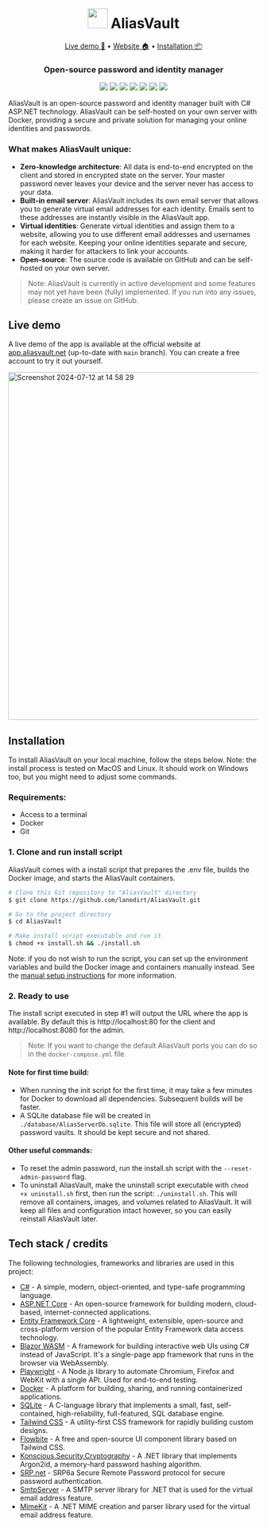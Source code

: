 <div align="center">

<h1><img src="https://github.com/user-attachments/assets/933c8b45-a190-4df6-913e-b7c64ad9938b" width="40" /> AliasVault</h1>

<p align="center">
<a href="https://app.aliasvault.net">Live demo 🚀</a> • <a href="https://aliasvault.net?utm_source=gh-readme">Website 🏠</a> • <a href="#installation">Installation 📦</a>
</p>

<h3 align="center">
Open-source password and identity manager
</h3>

[<img src="https://img.shields.io/github/v/release/lanedirt/AliasVault?include_prereleases&logo=github">](https://github.com/lanedirt/OGameX/releases)
[<img src="https://img.shields.io/github/actions/workflow/status/lanedirt/AliasVault/docker-compose-build.yml?label=docker-compose%20build">](https://github.com/lanedirt/AliasVault/actions/workflows/docker-compose-build.yml)
[<img src="https://img.shields.io/github/actions/workflow/status/lanedirt/AliasVault/dotnet-unit-tests.yml?label=unit tests">](https://github.com/lanedirt/AliasVault/actions/workflows/dotnet-build-run-tests.yml)
[<img src="https://img.shields.io/github/actions/workflow/status/lanedirt/AliasVault/dotnet-integration-tests.yml?label=integration tests">](https://github.com/lanedirt/AliasVault/actions/workflows/dotnet-build-run-tests.yml)
[<img src="https://img.shields.io/github/actions/workflow/status/lanedirt/AliasVault/dotnet-e2e-client-tests.yml?label=e2e tests">](https://github.com/lanedirt/AliasVault/actions/workflows/dotnet-e2e-client-tests.yml)
[<img src="https://img.shields.io/sonar/coverage/lanedirt_AliasVault?server=https%3A%2F%2Fsonarcloud.io&label=test code coverage">](https://sonarcloud.io/summary/new_code?id=lanedirt_AliasVault)
[<img src="https://img.shields.io/sonar/quality_gate/lanedirt_AliasVault?server=https%3A%2F%2Fsonarcloud.io&label=sonarcloud&logo=sonarcloud">](https://sonarcloud.io/summary/new_code?id=lanedirt_AliasVault)
</div>

AliasVault is an open-source password and identity manager built with C# ASP.NET technology. AliasVault can be self-hosted on your own server with Docker, providing a secure and private solution for managing your online identities and passwords.

### What makes AliasVault unique:
- **Zero-knowledge architecture**: All data is end-to-end encrypted on the client and stored in encrypted state on the server. Your master password never leaves your device and the server never has access to your data.
- **Built-in email server**: AliasVault includes its own email server that allows you to generate virtual email addresses for each identity. Emails sent to these addresses are instantly visible in the AliasVault app.
- **Virtual identities**: Generate virtual identities and assign them to a website, allowing you to use different email addresses and usernames for each website. Keeping your online identities separate and secure, making it harder for attackers to link your accounts.
- **Open-source**: The source code is available on GitHub and can be self-hosted on your own server.

> Note: AliasVault is currently in active development and some features may not yet have been (fully) implemented. If you run into any issues, please create an issue on GitHub.

## Live demo
A live demo of the app is available at the official website at [app.aliasvault.net](https://app.aliasvault.net) (up-to-date with `main` branch). You can create a free account to try it out yourself.

<img width="700" alt="Screenshot 2024-07-12 at 14 58 29" src="https://github.com/user-attachments/assets/57103f67-dff0-4124-9b33-62137aab5578">

## Installation
To install AliasVault on your local machine, follow the steps below. Note: the install process is tested on MacOS and Linux. It should work on Windows too, but you might need to adjust some commands.

### Requirements:
- Access to a terminal
- Docker
- Git

### 1. Clone and run install script
AliasVault comes with a install script that prepares the .env file, builds the Docker image, and starts the AliasVault containers.

```bash
# Clone this Git repository to "AliasVault" directory
$ git clone https://github.com/lanedirt/AliasVault.git

# Go to the project directory
$ cd AliasVault

# Make install script executable and run it.
$ chmod +x install.sh && ./install.sh
```

Note: if you do not wish to run the script, you can set up the environment variables and build the Docker image and containers manually instead. See the [manual setup instructions](docs/setup/1-manually-setup-docker.md) for more information.

### 2. Ready to use
The install script executed in step #1 will output the URL where the app is available. By default this is http://localhost:80 for the client and http://localhost:8080 for the admin.

> Note: If you want to change the default AliasVault ports you can do so in the `docker-compose.yml` file.

#### Note for first time build:
- When running the init script for the first time, it may take a few minutes for Docker to download all dependencies. Subsequent builds will be faster.
- A SQLite database file will be created in `./database/AliasServerDb.sqlite`. This file will store all (encrypted) password vaults. It should be kept secure and not shared.

#### Other useful commands:
- To reset the admin password, run the install.sh script with the `--reset-admin-password` flag.
- To uninstall AliasVault, make the uninstall script executable with `chmod +x uninstall.sh` first, then run the script: `./uninstall.sh`.
This will remove all containers, images, and volumes related to AliasVault. It will keep all files and configuration intact however, so you can easily reinstall AliasVault later.

## Tech stack / credits
The following technologies, frameworks and libraries are used in this project:

- [C#](https://docs.microsoft.com/en-us/dotnet/csharp/) - A simple, modern, object-oriented, and type-safe programming language.
- [ASP.NET Core](https://dotnet.microsoft.com/apps/aspnet) - An open-source framework for building modern, cloud-based, internet-connected applications.
- [Entity Framework Core](https://docs.microsoft.com/en-us/ef/core/) - A lightweight, extensible, open-source and cross-platform version of the popular Entity Framework data access technology.
- [Blazor WASM](https://dotnet.microsoft.com/apps/aspnet/web-apps/blazor) - A framework for building interactive web UIs using C# instead of JavaScript. It's a single-page app framework that runs in the browser via WebAssembly.
- [Playwright](https://playwright.dev/) - A Node.js library to automate Chromium, Firefox and WebKit with a single API. Used for end-to-end testing.
- [Docker](https://www.docker.com/) - A platform for building, sharing, and running containerized applications.
- [SQLite](https://www.sqlite.org/index.html) - A C-language library that implements a small, fast, self-contained, high-reliability, full-featured, SQL database engine.
- [Tailwind CSS](https://tailwindcss.com/) - A utility-first CSS framework for rapidly building custom designs.
- [Flowbite](https://flowbite.com/) - A free and open-source UI component library based on Tailwind CSS.
- [Konscious.Security.Cryptography](https://github.com/kmaragon/Konscious.Security.Cryptography) - A .NET library that implements Argon2id, a memory-hard password hashing algorithm.
- [SRP.net](https://github.com/secure-remote-password/srp.net) - SRP6a Secure Remote Password protocol for secure password authentication.
- [SmtpServer](https://github.com/cosullivan/SmtpServer) - A SMTP server library for .NET that is used for the virtual email address feature.
- [MimeKit](https://github.com/jstedfast/MimeKit) - A .NET MIME creation and parser library used for the virtual email address feature.
